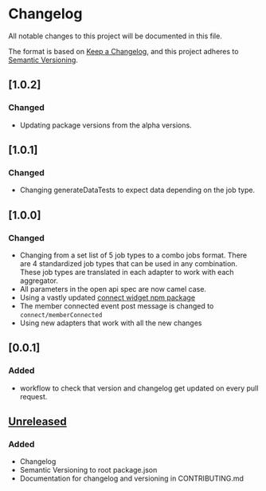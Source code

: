 # Changelog

All notable changes to this project will be documented in this file.

The format is based on [Keep a Changelog](https://keepachangelog.com/en/1.1.0/),
and this project adheres to [Semantic Versioning](https://semver.org/spec/v2.0.0.html).

## [1.0.2]

### Changed

- Updating package versions from the alpha versions.

## [1.0.1]

### Changed

- Changing generateDataTests to expect data depending on the job type.

## [1.0.0]

### Changed

- Changing from a set list of 5 job types to a combo jobs format. There are 4 standardized job types that can be used in any combination. These job types are translated in each adapter to work with each aggregator.
- All parameters in the open api spec are now camel case.
- Using a vastly updated [connect widget npm package](https://www.npmjs.com/package/@mxenabled/connect-widget)
- The member connected event post message is changed to `connect/memberConnected`
- Using new adapters that work with all the new changes

## [0.0.1]

### Added

- workflow to check that version and changelog get updated on every pull request.

## [Unreleased]

### Added

- Changelog
- Semantic Versioning to root package.json
- Documentation for changelog and versioning in CONTRIBUTING.md

[unreleased]: https://github.com/Universal-Connect-Project/ucw-app/compare/v0.0.0...HEAD
